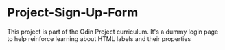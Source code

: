 # Project-Sign-Up-Form
This project is part of the Odin Project curriculum. It's a dummy login page to
help reinforce learning about HTML labels and their properties